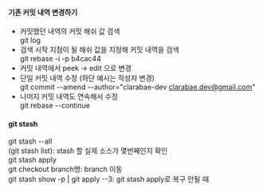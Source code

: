 #### 기존 커밋 내역 변경하기
- 커밋했던 내역의 커밋 해쉬 값 검색  
git log  
- 검색 시작 지점이 될 해쉬 값을 지정해 커밋 내역을 검색  
git rebase -i -p b4cac44  
- 커밋 내역에서 peek -> edit 으로 변경  
- 단일 커밋 내역 수정 (하단 예시는 작성자 변경)  
git commit --amend --author="clarabae-dev <clarabae.dev@gmail.com>"  
- 나머지 커밋 내역도 연속해서 수정  
git rebase --continue  

#### git stash  
git stash --all  
(git stash list): stash 할 실제 소스가 몇번째인지 확인  
git stash apply  
git checkout branch명: branch 이동  
git stash show -p | git apply --3: git stash apply로 복구 안될 때    
